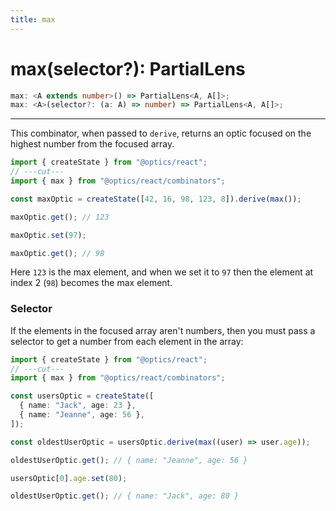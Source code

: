 ```yaml
---
title: max
---
```


# max(selector?): PartialLens

```ts
max: <A extends number>() => PartialLens<A, A[]>;
max: <A>(selector?: (a: A) => number) => PartialLens<A, A[]>;
```

---

This combinator, when passed to `derive`, returns an optic focused on the highest number from the focused array.

```ts twoslash
import { createState } from "@optics/react";
// ---cut---
import { max } from "@optics/react/combinators";

const maxOptic = createState([42, 16, 98, 123, 8]).derive(max());

maxOptic.get(); // 123

maxOptic.set(97);

maxOptic.get(); // 98
```

Here `123` is the max element, and when we set it to `97` then the element at index 2 (`98`) becomes the max element.

### Selector

If the elements in the focused array aren't numbers, then you must pass a selector to get a number from each element in the array:

```ts twoslash
import { createState } from "@optics/react";
// ---cut---
import { max } from "@optics/react/combinators";

const usersOptic = createState([
  { name: "Jack", age: 23 },
  { name: "Jeanne", age: 56 },
]);

const oldestUserOptic = usersOptic.derive(max((user) => user.age));

oldestUserOptic.get(); // { name: "Jeanne", age: 56 }

usersOptic[0].age.set(80);

oldestUserOptic.get(); // { name: "Jack", age: 80 }
```
